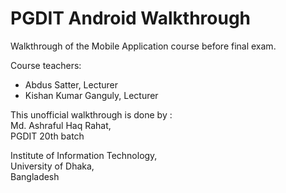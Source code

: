 # PGDIT Android Walkthrough
  
Walkthrough of the Mobile Application course before final exam.  
  
Course teachers:  
- Abdus Satter, Lecturer  
- Kishan Kumar Ganguly, Lecturer  
  
This unofficial walkthrough is done by :  
Md. Ashraful Haq Rahat,  
PGDIT 20th batch  
  
Institute of Information Technology,  
University of Dhaka,  
Bangladesh  
